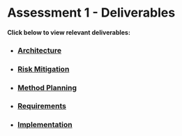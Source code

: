 <!DOCTYPE html>
<html>
  <head>
        <h1>Assessment 1 - Deliverables</h1>
      <h4>Click below to view relevant deliverables:</h4>
  </head>
  <body>
    <nav>
      <ul>
          <li><h3><a href="Architecture.md">Architecture</a></h3></li>
        <li><h3><a href="RiskMitigation.md">Risk Mitigation</a></h3></li>
        <li><h3><a href="MethodPlanning.md">Method Planning</a></h3></li>
        <li><h3><a href="Requirements.md">Requirements</a></h3></li>
        <li><h3><a href="Implementation.md">Implementation</a></h3></li>
      </ul>
    </nav>
  </body>
</html>
